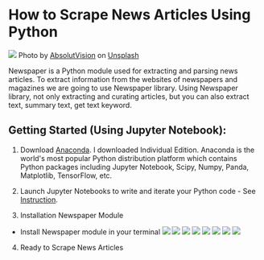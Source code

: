 # How to Scrape News Articles Using Python
![](https://unsplash.com/photos/WYd_PkCa1BY/)
Photo by [AbsolutVision](https://images.unsplash.com/photo-1504711434969-e33886168f5c?ixlib=rb-1.2.1&ixid=MXwxMjA3fDB8MHxwaG90by1wYWdlfHx8fGVufDB8fHw%3D&auto=format&fit=crop&w=1350&q=80) on [Unsplash](https://unsplash.com/?utm_source=medium&utm_medium=referral)

Newspaper is a Python module used for extracting and parsing news articles. To extract information from the websites of newspapers and magazines we are going to use Newspaper library.
Using Newspaper library, not only extracting and curating articles, but you can also extract text, summary text, get text keyword.

## Getting Started (Using Jupyter Notebook):
1. Download [Anaconda](https://docs.anaconda.com/anaconda/user-guide/tasks/install-packages/). I downloaded Individual Edition. Anaconda is the world's most popular Python distribution platform which contains Python packages including Jupyter Notebook, Scipy, Numpy, Panda, Matplotlib, TensorFlow, etc. 

2. Launch Jupyter Notebooks to write and iterate your Python code - See [Instruction](https://www.codecademy.com/articles/how-to-use-jupyter-notebooks/).

3. Installation Newspaper Module
* Install Newspaper module in your terminal 
![](https://github.com/Conniekoh/Web-Scrapping/blob/master/images/Capture.PNG)
![](https://github.com/Conniekoh/Web-Scrapping/blob/master/images/Capture1.PNG)
![](https://github.com/Conniekoh/Web-Scrapping/blob/master/images/Capture2.PNG)
![](https://github.com/Conniekoh/Web-Scrapping/blob/master/images/Capture3.PNG)
![](https://github.com/Conniekoh/Web-Scrapping/blob/master/images/Capture4.PNG)
![](https://github.com/Conniekoh/Web-Scrapping/blob/master/images/Capture5.PNG)
![](https://github.com/Conniekoh/Web-Scrapping/blob/master/images/Capture6.PNG)
![](https://github.com/Conniekoh/Web-Scrapping/blob/master/images/Capture7.PNG)

4. Ready to Scrape News Articles


